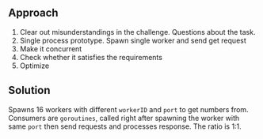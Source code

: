## Approach
1. Clear out misunderstandings in the challenge. Questions about the task.
2. Single process prototype. Spawn single worker and send get request
3. Make it concurrent
4. Check whether it satisfies the requirements
5. Optimize

## Solution
Spawns 16 workers with different `workerID` and `port` to get numbers from. Consumers are `goroutines`, called right after spawning the worker with same `port` then send requests and processes response. The ratio is 1:1. 